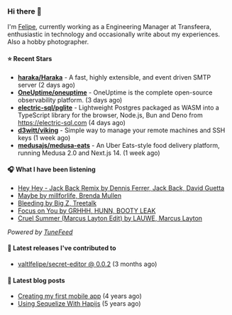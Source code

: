 ### Hi there 👋

I'm [Felipe](https://felipevm.com), currently working as a Engineering Manager at Transfeera, enthusiastic in technology and occasionally write about my experiences. Also a hobby photographer.

#### ⭐ Recent Stars
- **[haraka/Haraka](https://github.com/haraka/Haraka)** - A fast, highly extensible, and event driven SMTP server (2 days ago)
- **[OneUptime/oneuptime](https://github.com/OneUptime/oneuptime)** - OneUptime is the complete open-source observability platform. (3 days ago)
- **[electric-sql/pglite](https://github.com/electric-sql/pglite)** - Lightweight Postgres packaged as WASM into a TypeScript library for the browser, Node.js, Bun and Deno from https://electric-sql.com (4 days ago)
- **[d3witt/viking](https://github.com/d3witt/viking)** - Simple way to manage your remote machines and SSH keys (1 week ago)
- **[medusajs/medusa-eats](https://github.com/medusajs/medusa-eats)** - An Uber Eats-style food delivery platform, running Medusa 2.0 and Next.js 14. (1 week ago)

#### 🎧 What I have been listening
- [Hey Hey - Jack Back Remix by Dennis Ferrer, Jack Back, David Guetta](https://open.spotify.com/track/1MLxfMNuBOYnCbZDMhb1Zl)
- [Maybe by millforlife, Brenda Mullen](https://open.spotify.com/track/0R46kvVvgyxy3NLto0F01L)
- [Bleeding by Big Z, Treetalk](https://open.spotify.com/track/3U2koEIfBOR6H7bojKcrUi)
- [Focus on You by GRHHH, HUNN, BOOTY LEAK](https://open.spotify.com/track/3KU2ynBLEp3QuGZJz6nCA2)
- [Cruel Summer (Marcus Layton Edit) by LAUWE, Marcus Layton](https://open.spotify.com/track/4yg4e6LkbEzc3sA0bE0GYg)

_Powered by [TuneFeed](https://tunefeed.app?ref=valtlfelipe-gh-profile)_ 

#### 🚀 Latest releases I've contributed to


- [valtlfelipe/secret-editor @ 0.0.2](https://github.com/valtlfelipe/secret-editor/releases/tag/0.0.2) (3 months ago)

#### 📄 Latest blog posts
- [Creating my first mobile app](https://felipevm.com/posts/creating-my-first-mobile-app/) (4 years ago)
- [Using Sequelize With Hapijs](https://felipevm.com/posts/using-sequelize-with-hapijs/) (5 years ago)
